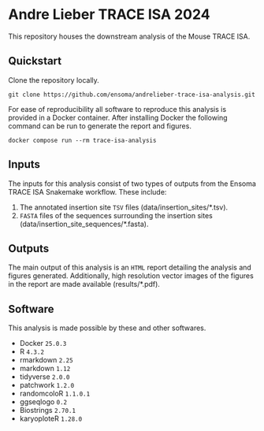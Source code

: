 # Andre Lieber TRACE ISA 2024

This repository houses the downstream analysis of the Mouse TRACE ISA.

## Quickstart

Clone the repository locally.

```
git clone https://github.com/ensoma/andrelieber-trace-isa-analysis.git
```

For ease of reproducibility all software to reproduce this analysis is
provided in a Docker container. After installing Docker the following command
can be run to generate the report and figures.

```
docker compose run --rm trace-isa-analysis
```

## Inputs

The inputs for this analysis consist of two types of outputs from the Ensoma
TRACE ISA Snakemake workflow. These include:

1) The annotated insertion site `TSV` files (data/insertion_sites/*.tsv).
2) `FASTA` files of the sequences surrounding the insertion sites
(data/insertion_site_sequences/*.fasta).

## Outputs

The main output of this analysis is an `HTML` report detailing the analysis
and figures generated. Additionally, high resolution vector images of the
figures in the report are made available (results/*.pdf).

## Software

This analysis is made possible by these and other softwares.

* Docker `25.0.3`
* R `4.3.2`
* rmarkdown `2.25`
* markdown `1.12`
* tidyverse `2.0.0`
* patchwork `1.2.0`
* randomcoloR `1.1.0.1`
* ggseqlogo `0.2`
* Biostrings `2.70.1`
* karyoploteR `1.28.0`
